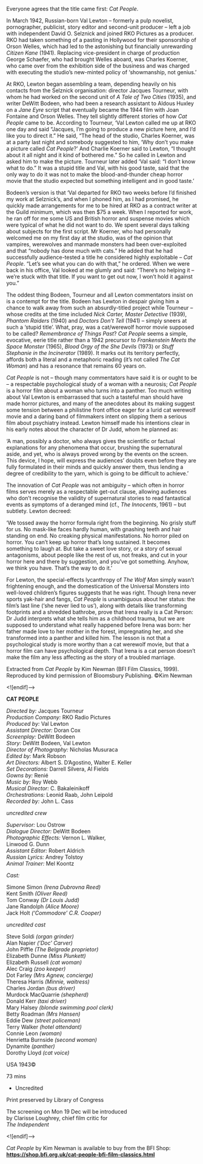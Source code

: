 

Everyone agrees that the title came first: _Cat People_.

In March 1942, Russian-born Val Lewton – formerly a pulp novelist, pornographer, publicist, story editor and second-unit producer – left a job with independent David O. Selznick and joined RKO Pictures as a producer. RKO had taken something of a pasting in Hollywood for their sponsorship of Orson Welles, which had led to the astonishing but financially unrewarding _Citizen Kane_ (1941). Replacing vice-president in charge of production George Schaefer, who had brought Welles aboard, was Charles Koerner, who came over from the exhibition side of the business and was charged with executing the studio’s new-minted policy of ‘showmanship, not genius.’

At RKO, Lewton began assembling a team, depending heavily on his contacts from the Selznick organisation: director Jacques Tourneur, with whom he had worked on the second unit of _A Tale of Two Cities_ (1935), and writer DeWitt Bodeen, who had been a research assistant to Aldous Huxley on a _Jane Eyre_ script that eventually became the 1944 film with Joan Fontaine and Orson Welles. They tell slightly different stories of how _Cat People_ came to be. According to Tourneur, ‘Val Lewton called me up at RKO one day and said “Jacques, I’m going to produce a new picture here, and I’d like you to direct it.” He said, “The head of the studio, Charles Koerner, was at a party last night and somebody suggested to him, ‘Why don’t you make a picture called _Cat_ _People_?’ And Charlie Koerner said to Lewton, “I thought about it all night and it kind of bothered me.” So he called in Lewton and asked him to make the picture. Tourneur later added ‘Val said: “I don’t know what to do.” It was a stupid title and Val, with his good taste, said that the only way to do it was not to make the blood-and-thunder cheap horror movie that the studio expected but something intelligent and in good taste.’

Bodeen’s version is that ‘Val departed for RKO two weeks before I’d finished my work at Selznick’s, and when I phoned him, as I had promised, he quickly made arrangements for me to be hired at RKO as a contract writer at the Guild minimum, which was then $75 a week. When I reported for work, he ran off for me some US and British horror and suspense movies which were typical of what he did not want to do. We spent several days talking about subjects for the first script. Mr Koerner, who had personally welcomed me on my first day at the studio, was of the opinion that vampires, werewolves and manmade monsters had been over-exploited and that “nobody has done much with cats.” He added that he had successfully audience-tested a title he considered highly exploitable – _Cat People_. “Let’s see what you can do with that,” he ordered. When we were back in his office, Val looked at me glumly and said: “There’s no helping it – we’re stuck with that title. If you want to get out now, I won’t hold it against you.”

The oddest thing Bodeen, Tourneur and all Lewton commentators insist on is a contempt for the title. Bodeen has Lewton in despair giving him a chance to walk away from such an absurdly-titled project while Tourneur – whose credits at the time included _Nick Carter, Master Detective_ (1939), _Phantom Raiders_ (1940) and _Doctors Don’t Tell_ (1941) – simply sneers at such a ‘stupid title’. What, pray, was a cat/werewolf horror movie supposed to be called? _Remembrance of Things Past_? _Cat People_ seems a simple, evocative, eerie title rather than a 1942 precursor to _Frankenstein Meets the Space Monster_ (1965), _Blood Orgy of the She Devils_ (1973) or _Stuff Stephanie in the Incinerator_ (1989). It marks out its territory perfectly, affords both a literal and a metaphoric reading (it’s not called _The Cat Woman_) and has a resonance that remains 60 years on.

_Cat People_ is not – though many commentators have said it is or ought to be – a respectable psychological study of a woman with a neurosis; _Cat People_ is a horror film about a woman who turns into a panther. Too much writing about Val Lewton is embarrassed that such a tasteful man should have made horror pictures, and many of the anecdotes about its making suggest some tension between a philistine front office eager for a lurid cat werewolf movie and a daring band of filmmakers intent on slipping them a serious film about psychiatry instead. Lewton himself made his intentions clear in his early notes about the character of Dr Judd, whom he planned as:

‘A man, possibly a doctor, who always gives the scientific or factual explanations for any phenomena that occur, brushing the supernatural aside, and yet, who is always proved wrong by the events on the screen. This device, I hope, will express the audiences’ doubts even before they are fully formulated in their minds and quickly answer them, thus lending a degree of credibility to the yarn, which is going to be difficult to achieve.’

The innovation of _Cat People_ was not ambiguity – which often in horror films serves merely as a respectable get-out clause, allowing audiences who don’t recognise the validity of supernatural stories to read fantastical events as symptoms of a deranged mind (cf., _The Innocents_, 1961) – but subtlety. Lewton decreed:

‘We tossed away the horror formula right from the beginning. No grisly stuff for us. No mask-like faces hardly human, with gnashing teeth and hair standing on end. No creaking physical manifestations. No horror piled on horror. You can’t keep up horror that’s long sustained. It becomes something to laugh at. But take a sweet love story, or a story of sexual antagonisms, about people like the rest of us, not freaks, and cut in your horror here and there by suggestion, and you’ve got something. Anyhow, we think you have. That’s the way to do it.’

For Lewton, the special-effects lycanthropy of _The Wolf Man_ simply wasn’t frightening enough, and the domestication of the Universal Monsters into well-loved children’s figures suggests that he was right. Though Irena never sports yak-hair and fangs, _Cat People_ is unambiguous about her status: the film’s last line (‘she never lied to us’), along with details like transforming footprints and a shredded bathrobe, prove that Irena really is a Cat Person: Dr Judd interprets what she tells him as a childhood trauma, but we are supposed to understand what really happened before Irena was born: her father made love to her mother in the forest, impregnating her, and she transformed into a panther and killed him. The lesson is not that a psychological study is more worthy than a cat werewolf movie, but that a horror film can have psychological depth. That Irena is a cat person doesn’t make the film any less affecting as the story of a troubled marriage.

Extracted from _Cat People_ by Kim Newman (BFI Film Classics, 1999).  
Reproduced by kind permission of Bloomsbury Publishing. ©Kim Newman

<![endif]-->

**CAT PEOPLE**

_Directed by:_ Jacques Tourneur  
_Production Company:_ RKO Radio Pictures  
_Produced by:_ Val Lewton  
_Assistant Director:_ Doran Cox  
_Screenplay:_ DeWitt Bodeen  
_Story:_ DeWitt Bodeen, Val Lewton  
_Director of Photography:_ Nicholas Musuraca  
_Edited by:_ Mark Robson  
_Art Directors:_ Albert S. D’Agostino, Walter E. Keller  
_Set Decorations:_ Darrell Silvera, Al Fields  
_Gowns by:_ Renié  
_Music by:_ Roy Webb  
_Musical Director:_ C. Bakaleinikoff  
_Orchestrations:_ Leonid Raab, John Leipold  
_Recorded by:_ John L. Cass

_uncredited crew_

_Supervisor:_ Lou Ostrow  
_Dialogue Director:_ DeWitt Bodeen  
_Photographic Effects:_ Vernon L. Walker,  
Linwood G. Dunn  
_Assistant Editor:_ Robert Aldrich  
_Russian Lyrics:_ Andrey Tolstoy  
_Animal Trainer:_ Mel Koontz

_Cast:_

Simone Simon _(Irena Dubrovna Reed)_  
Kent Smith _(Oliver Reed)_  
Tom Conway _(Dr Louis Judd)_  
Jane Randolph _(Alice Moore)_  
Jack Holt _(‘Commodore’ C.R. Cooper)_

_uncredited cast_

Steve Soldi _(organ grinder)_  
Alan Napier _(‘Doc’ Carver)_  
John Piffle _(The Belgrade proprietor)_  
Elizabeth Dunne _(Miss Plunkett)_  
Elizabeth Russell _(cat woman)_  
Alec Craig _(zoo keeper)_  
Dot Farley _(Mrs Agnew, concierge)_  
Theresa Harris _(Minnie, waitress)_  
Charles Jordan _(bus driver)_  
Murdock MacQuarrie _(shepherd)_  
Donald Kerr _(taxi driver)_  
Mary Halsey _(blonde swimming pool clerk)_  
Betty Roadman _(Mrs Hansen)_  
Eddie Dew _(street policeman)_  
Terry Walker _(hotel attendant)_  
Connie Leon _(woman)_  
Henrietta Burnside _(second woman)_  
Dynamite _(panther)_  
Dorothy Lloyd _(cat voice)_

USA 1943©

73 mins

* Uncredited

Print preserved by Library of Congress

The screening on Mon 19 Dec will be introduced  
by Clarisse Loughrey, chief film critic for  
_The Independent_

<![endif]-->

_Cat People_ by Kim Newman is available to buy from the BFI Shop: **https://shop.bfi.org.uk/cat-people-bfi-film-classics.html**
<!--stackedit_data:
eyJoaXN0b3J5IjpbOTQ5NDA3NjU5XX0=
-->